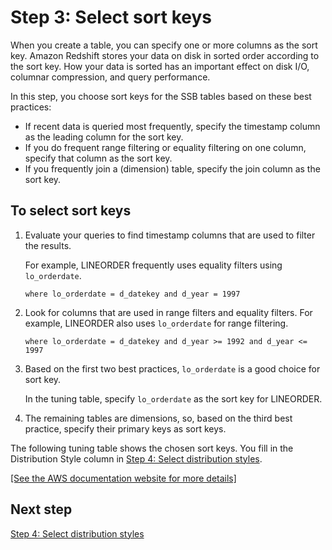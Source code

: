 # Step 3: Select sort keys<a name="tutorial-tuning-tables-sort-keys"></a>

When you create a table, you can specify one or more columns as the sort key\. Amazon Redshift stores your data on disk in sorted order according to the sort key\. How your data is sorted has an important effect on disk I/O, columnar compression, and query performance\. 

In this step, you choose sort keys for the SSB tables based on these best practices: 
+ If recent data is queried most frequently, specify the timestamp column as the leading column for the sort key\. 
+ If you do frequent range filtering or equality filtering on one column, specify that column as the sort key\. 
+ If you frequently join a \(dimension\) table, specify the join column as the sort key\. 

## To select sort keys<a name="tutorial-tuning-tables-to-select-sort-keys"></a>

1. Evaluate your queries to find timestamp columns that are used to filter the results\. 

   For example, LINEORDER frequently uses equality filters using `lo_orderdate`\. 

   ```
   where lo_orderdate = d_datekey and d_year = 1997
   ```

1. Look for columns that are used in range filters and equality filters\. For example, LINEORDER also uses `lo_orderdate` for range filtering\. 

   ```
   where lo_orderdate = d_datekey and d_year >= 1992 and d_year <= 1997 
   ```

1. Based on the first two best practices, `lo_orderdate` is a good choice for sort key\. 

   In the tuning table, specify `lo_orderdate` as the sort key for LINEORDER\. 

1. The remaining tables are dimensions, so, based on the third best practice, specify their primary keys as sort keys\. 

The following tuning table shows the chosen sort keys\. You fill in the Distribution Style column in [Step 4: Select distribution styles](tutorial-tuning-tables-distribution.md)\.

[\[See the AWS documentation website for more details\]](http://docs.aws.amazon.com/redshift/latest/dg/tutorial-tuning-tables-sort-keys.html)

## Next step<a name="next-step-distribution"></a>

[Step 4: Select distribution styles](tutorial-tuning-tables-distribution.md)